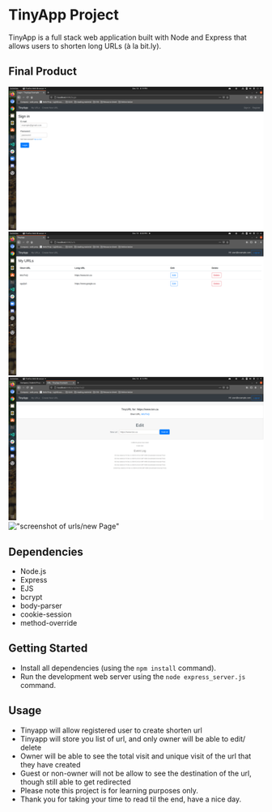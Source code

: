 # TinyApp Project

TinyApp is a full stack web application built with Node and Express that allows users to shorten long URLs (à la bit.ly).

## Final Product

!["screenshot of Signin Page"](https://github.com/Wwong154/tiny-app/blob/master/doc/demo_Signin.png)
!["screenshot of urls Page"](https://github.com/Wwong154/tiny-app/blob/master/doc/demo_urls.png)
!["screenshot of urls/:id Page"](https://github.com/Wwong154/tiny-app/blob/master/doc/demo_urls_:id.png)
!["screenshot of urls/new Page"](https://github.com/Wwong154/tiny-app/blob/master/doc/demo__urls_new_.png)

## Dependencies

- Node.js
- Express
- EJS
- bcrypt
- body-parser
- cookie-session
- method-override

## Getting Started

- Install all dependencies (using the `npm install` command).
- Run the development web server using the `node express_server.js` command.

## Usage

- Tinyapp will allow registered user to create shorten url
- Tinyapp will store you list of url, and only owner will be able to edit/ delete
- Owner will be able to see the total visit and unique visit of the url that they have created
- Guest or non-owner will not be allow to see the destination of the url, though still able to get redirected
- Please note this project is for learning purposes only.
- Thank you for taking your time to read til the end, have a nice day.
